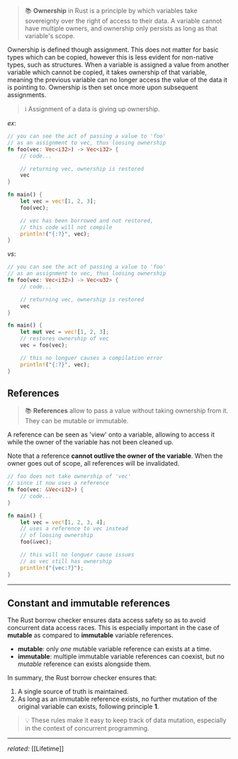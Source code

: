 > 📚 **Ownership** in Rust is a principle by which variables take sovereignty over the right of access to their data. A variable cannot have multiple owners, and ownership only persists as long as that variable's scope.

Ownership is defined though assignment. This does not matter for basic types which can be copied, however this is less evident for non-native types, such as structures. When a variable is assigned a value from another variable which cannot be copied, it takes ownership of that variable, meaning the previous variable can no longer access the value of the data it is pointing to. Ownership is then set once more upon subsequent assignments.

> ℹ️ Assignment of a data is giving up ownership.

*ex*:
```rust
// you can see the act of passing a value to 'foo'
// as an assignment to vec, thus loosing ownership
fn foo(vec: Vec<i32>) -> Vec<i32> {
	// code...

	// returning vec, ownership is restored
	vec
}

fn main() {
	let vec = vec![1, 2, 3];
	foo(vec);

	// vec has been borrowed and not restored,
	// this code will not compile
	println!("{:?}", vec);
}
```

*vs*:
```rust
// you can see the act of passing a value to 'foo'
// as an assignment to vec, thus loosing ownership
fn foo(vec: Vec<i32>) -> Vec<u32> {
	// code...

	// returning vec, ownership is restored
	vec
}

fn main() {
	let mut vec = vec![1, 2, 3];
	// restores ownership of vec
	vec = foo(vec);

	// this no longuer causes a compilation error
	println!("{:?}", vec);
}
```

## References

> 📚 **References** allow to pass a value without taking ownership from it. They can be mutable or immutable.

A reference can be seen as 'view' onto a variable, allowing to access it while the owner of the variable has not been cleaned up.

Note that a reference **cannot outlive the owner of the variable**. When the owner goes out of scope, all references will be invalidated.

```rust
// foo does not take ownership of 'vec'
// since it now uses a reference
fn foo(vec: &Vec<i32>) {
	// code...
}

fn main() {
	let vec = vec![1, 2, 3, 4];
	// uses a reference to vec instead
	// of loosing ownership
	foo(&vec);

	// this will no longuer cause issues
	// as vec still has ownership
	println!("{vec:?}");
}
```

---

## Constant and immutable references

The Rust borrow checker ensures data access safety so as to avoid concurrent data access races. This is especially important in the case of **mutable** as compared to **immutable** variable references.

- **mutable**: only *one* mutable variable reference can exists at a time.
- **immutable**: multiple immutable variable references can coexist, but no *mutable* reference can exists alongside them.

In summary, the Rust borrow checker ensures that:

1. A single source of truth is maintained. 
2. As long as an immutable reference exists, no further mutation of the original variable can exists, following principle **1**.

> 💡 These rules make it easy to keep track of data mutation, especially in the context of concurrent programming.

---
*related:* [[Lifetime]]
